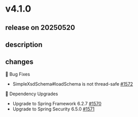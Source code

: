 # v4.1.0

## release on 20250520

## description

## changes

🐞 Bug Fixes

* SimpleXsdSchema#loadSchema is not thread-safe <a href="https://github.com/spring-projects/spring-ws/issues/1572" data-hovercard-type="issue" data-hovercard-url="/spring-projects/spring-ws/issues/1572/hovercard">#1572</a>

🔨 Dependency Upgrades

* Upgrade to Spring Framework 6.2.7 <a href="https://github.com/spring-projects/spring-ws/issues/1570" data-hovercard-type="issue" data-hovercard-url="/spring-projects/spring-ws/issues/1570/hovercard">#1570</a>
* Upgrade to Spring Security 6.5.0 <a href="https://github.com/spring-projects/spring-ws/issues/1571" data-hovercard-type="issue" data-hovercard-url="/spring-projects/spring-ws/issues/1571/hovercard">#1571</a>

